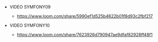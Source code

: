 * VIDEO SYMFONY09
    * https://www.loom.com/share/5990ef1d525b4622b01f8d93c2fbf217
  
* VIDEO SYMFONY10
    * https://www.loom.com/share/7623926d790947ae9dfaf82928ff48f1